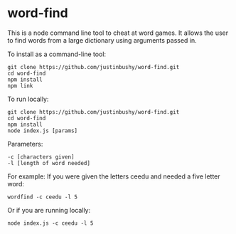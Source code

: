 # word-find
This is a node command line tool to cheat at word games. It allows the user to find words from a large dictionary using arguments passed in. 

To install as a command-line tool:
```
git clone https://github.com/justinbushy/word-find.git
cd word-find
npm install 
npm link
```

To run locally: 
```
git clone https://github.com/justinbushy/word-find.git
cd word-find
npm install 
node index.js [params]
```

Parameters:
```
-c [characters given]
-l [length of word needed]
```

For example:
If you were given the letters ceedu and needed a five letter word:
```
wordfind -c ceedu -l 5
```

Or if you are running locally:
```
node index.js -c ceedu -l 5
```
